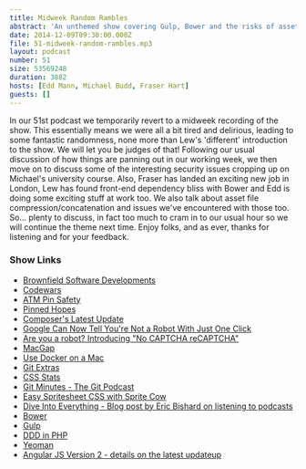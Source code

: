 ```yaml
---
title: Midweek Random Rambles
abstract: 'An unthemed show covering Gulp, Bower and the risks of asset compression/concatenation'
date: 2014-12-09T09:30:00.000Z
file: 51-midweek-random-rambles.mp3
layout: podcast
number: 51
size: 53569248
duration: 3882
hosts: [Edd Mann, Michael Budd, Fraser Hart]
guests: []
---
```


In our 51st podcast we temporarily revert to a midweek recording of the show.
This essentially means we were all a bit tired and delirious, leading to some fantastic randomness, none more than Lew's 'different' introduction to the show. We will let you be judges of that!
Following our usual discussion of how things are panning out in our working week, we then move on to discuss some of the interesting security issues cropping up on Michael's university course.
Also, Fraser has landed an exciting new job in London, Lew has found front-end dependency bliss with Bower and Edd is doing some exciting stuff at work too.
We also talk about asset file compression/concatenation and issues we've encountered with those too.
So... plenty to discuss, in fact too much to cram in to our usual hour so we will continue the theme next time.
Enjoy folks, and as ever, thanks for listening and for your feedback.

### Show Links

- [Brownfield Software Developments](http://en.wikipedia.org/wiki/Brownfield_%28software_development%29)
- [Codewars](http://www.codewars.com/)
- [ATM Pin Safety](http://en.wikipedia.org/wiki/ATM_SafetyPIN_software)
- [Pinned Hopes](http://www.snopes.com/business/bank/pinalert.asp)
- [Composer's Latest Update](http://www.reddit.com/r/programming/comments/2o1nuk/one_php_line_changed_and_composer_run_70_faster/)
- [Google Can Now Tell You're Not a Robot With Just One Click](http://www.wired.com/2014/12/google-one-click-recaptcha/)
- [Are you a robot? Introducing "No CAPTCHA reCAPTCHA"](http://googleonlinesecurity.blogspot.co.uk/2014/12/are-you-robot-introducing-no-captcha.html)
- [MacGap](http://macgapproject.github.io/)
- [Use Docker on a Mac](http://kitematic.com/)
- [Git Extras](http://github.com/tj/git-extras)
- [CSS Stats](http://cssstats.com/)
- [Git Minutes - The Git Podcast](http://episodes.gitminutes.com/)
- [Easy Spritesheet CSS with Sprite Cow](http://www.spritecow.com/)
- [Dive Into Everything - Blog post by Eric Bishard on listening to podcasts](http://httpjunkie.com/2014/1091/dive-into-everything/)
- [Bower](http://bower.io/)
- [Gulp](http://gulpjs.com/)
- [DDD in PHP](http://leanpub.com/ddd-in-php)
- [Yeoman](http://yeoman.io/)
- [Angular JS Version 2 - details on the latest updateup](http://www.infoq.com/news/2014/10/angular-2-atscript)
